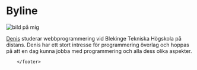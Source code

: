 Byline
===============


<footer class ="site-byline">
            <img src="img/me.jpg" alt="bild på mig">
        <p><a href="https://github.com/Deel18">Denis</a> studerar webbprogrammering
            vid Blekinge Tekniska Högskola på distans.
            Denis har ett stort intresse för programmering överlag
            och hoppas på att en dag kunna jobba med
            programmering och alla dess olika aspekter.
        </p>


        </footer>
